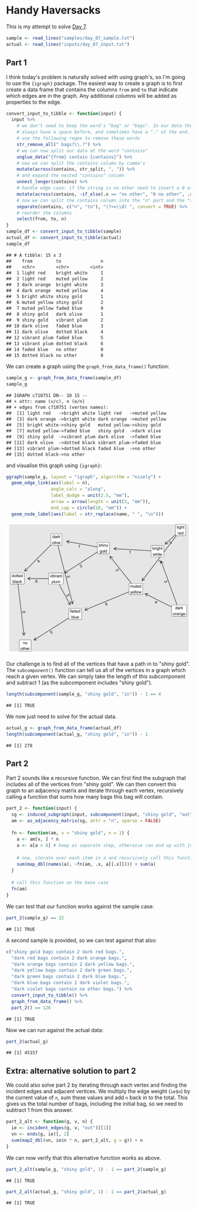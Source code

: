 # Handy Haversacks



This is my attempt to solve [Day 7](https://adventofcode.com/2020/day/7).


```r
sample <- read_lines("samples/day_07_sample.txt")
actual <- read_lines("inputs/day_07_input.txt")
```

## Part 1

I think today's problem is naturally solved with using graph's, so I'm going to use the `{igraph}` package. The easiest
way to create a graph is to first create a data frame that contains the columns `from` and `to` that indicate which
edges are in the graph. Any additional columns will be added as properties to the edge.


```r
convert_input_to_tibble <- function(input) {
  input %>%
    # we don't need to keep the word's "bag" or "bags". In our data these words
    # always have a space before, and sometimes have a "." at the end. We can
    # use the following regex to remove these words
    str_remove_all(" bags?\\.?") %>%
    # we can now split our data at the word "contains"
    unglue_data("{from} contain {contains}") %>%
    # now we can split the contains column by comma's
    mutate(across(contains, str_split, ", ")) %>%
    # and expand the nested "contains" column
    unnest_longer(contains) %>%
    # handle edge case: if the string is no other need to insert a 0 at the start
    mutate(across(contains, ~if_else(.x == "no other", "0 no other", .x))) %>%
    # now we can split the contains column into the "n" part and the "to" part
    separate(contains, c("n", "to"), "(?<=\\d) ", convert = TRUE) %>%
    # reorder the columns
    select(from, to, n)
}
sample_df <- convert_input_to_tibble(sample)
actual_df <- convert_input_to_tibble(actual)
sample_df
```

```
## # A tibble: 15 x 3
##    from         to               n
##    <chr>        <chr>        <int>
##  1 light red    bright white     1
##  2 light red    muted yellow     2
##  3 dark orange  bright white     3
##  4 dark orange  muted yellow     4
##  5 bright white shiny gold       1
##  6 muted yellow shiny gold       2
##  7 muted yellow faded blue       9
##  8 shiny gold   dark olive       1
##  9 shiny gold   vibrant plum     2
## 10 dark olive   faded blue       3
## 11 dark olive   dotted black     4
## 12 vibrant plum faded blue       5
## 13 vibrant plum dotted black     6
## 14 faded blue   no other         0
## 15 dotted black no other         0
```
We can create a graph using the `graph_from_data_frame()` function:


```r
sample_g <- graph_from_data_frame(sample_df)
sample_g
```

```
## IGRAPH c710751 DN-- 10 15 -- 
## + attr: name (v/c), n (e/n)
## + edges from c710751 (vertex names):
##  [1] light red   ->bright white light red   ->muted yellow
##  [3] dark orange ->bright white dark orange ->muted yellow
##  [5] bright white->shiny gold   muted yellow->shiny gold  
##  [7] muted yellow->faded blue   shiny gold  ->dark olive  
##  [9] shiny gold  ->vibrant plum dark olive  ->faded blue  
## [11] dark olive  ->dotted black vibrant plum->faded blue  
## [13] vibrant plum->dotted black faded blue  ->no other    
## [15] dotted black->no other
```

and visualise this graph using `{igraph}`:


```r
ggraph(sample_g, layout = "igraph", algorithm = "nicely") +
  geom_edge_link(aes(label = n), 
                 angle_calc = "along",
                 label_dodge = unit(2.5, "mm"),
                 arrow = arrow(length = unit(3, "mm")), 
                 end_cap = circle(10, "mm")) + 
  geom_node_label(aes(label = str_replace(name, " ", "\n")))
```

<img src="day_07_files/figure-html/show sample graph-1.png" width="672" />

Our challenge is to find all of the vertices that have a path in to "shiny gold". The `subcomponent()` function can
tell us all of the vertices in a graph which reach a given vertex. We can simply take the length of this subcomponent
and subtract 1 (as the subcomponent includes "shiny gold").


```r
length(subcomponent(sample_g, "shiny gold", "in")) - 1 == 4
```

```
## [1] TRUE
```

We now just need to solve for the actual data.


```r
actual_g <- graph_from_data_frame(actual_df)
length(subcomponent(actual_g, "shiny gold", "in")) - 1
```

```
## [1] 278
```

## Part 2

Part 2 sounds like a recursive function. We can first find the subgraph that includes all of the vertices from "shiny
gold". We can then convert this graph to an adjacency matrix and iterate through each vertex, recursively calling a
function that sums how many bags this bag will contain.


```r
part_2 <- function(input) {
  sg <- induced_subgraph(input, subcomponent(input, "shiny gold", "out"))
  am <- as_adjacency_matrix(sg, attr = "n", sparse = FALSE)
  
  fn <- function(am, v = "shiny gold", n = 1) {
    a <- am[v, ] * n
    a <- a[a > 0] # keep as separate step, otherwise can end up with just scalar
    
    # now, iterate over each item in a and recursively call this function
    sum(map_dbl(names(a), ~fn(am, .x, a[[.x]]))) + sum(a)
  }
  
  # call this function on the base case
  fn(am)
}
```

We can test that our function works against the sample case:


```r
part_2(sample_g) == 32
```

```
## [1] TRUE
```

A second sample is provided, so we can test against that also:


```r
c("shiny gold bags contain 2 dark red bags.",
  "dark red bags contain 2 dark orange bags.",
  "dark orange bags contain 2 dark yellow bags.",
  "dark yellow bags contain 2 dark green bags.",
  "dark green bags contain 2 dark blue bags.",
  "dark blue bags contain 2 dark violet bags.",
  "dark violet bags contain no other bags.") %>%
  convert_input_to_tibble() %>%
  graph_from_data_frame() %>%
  part_2() == 126
```

```
## [1] TRUE
```

Now we can run against the actual data:


```r
part_2(actual_g)
```

```
## [1] 45157
```

## Extra: alternative solution to part 2

We could also solve part 2 by iterating through each vertex and finding the incident edges and adjacent vertices. We
multiply the edge weight (`ie$n`) by the current value of `n`, sum these values and add `n` back in to the total. This
gives us the total number of bags, including the initial bag, so we need to subtract 1 from this answer.


```r
part_2_alt <- function(g, v, n) {
  ie <- incident_edges(g, v, "out")[[1]]
  vn <- ends(g, ie)[, 2]
  sum(map2_dbl(vn, ie$n * n, part_2_alt, g = g)) + n
}
```

We can now verify that this alternative function works as above.


```r
part_2_alt(sample_g, "shiny gold", 1) - 1 == part_2(sample_g)
```

```
## [1] TRUE
```


```r
part_2_alt(actual_g, "shiny gold", 1) - 1 == part_2(actual_g)
```

```
## [1] TRUE
```
